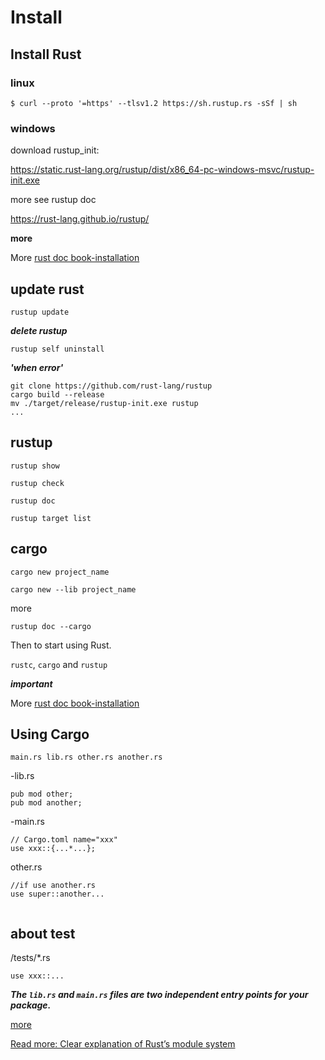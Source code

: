 # Install

## Install Rust

### linux 

```
$ curl --proto '=https' --tlsv1.2 https://sh.rustup.rs -sSf | sh
```

### windows

download rustup_init:

https://static.rust-lang.org/rustup/dist/x86_64-pc-windows-msvc/rustup-init.exe 

more see rustup doc

https://rust-lang.github.io/rustup/


**more**

More [rust doc book-installation](https://doc.rust-lang.org/book/ch01-01-installation.html)



## update rust

```
rustup update
```

***delete rustup***

```
rustup self uninstall
```

***'when error'***

```
git clone https://github.com/rust-lang/rustup 
cargo build --release
mv ./target/release/rustup-init.exe rustup
...
```


## rustup

```
rustup show
```

```
rustup check
```

```
rustup doc
```

```
rustup target list
```

## cargo 

```
cargo new project_name
```


```
cargo new --lib project_name
```

more

```
rustup doc --cargo 
```

Then to start using Rust.

`rustc`, `cargo` and `rustup` 


***important***

More [rust doc book-installation](https://doc.rust-lang.org/book/ch01-01-installation.html)

## Using Cargo

`main.rs lib.rs other.rs another.rs`

-lib.rs

```
pub mod other;
pub mod another; 

```

-main.rs

```
// Cargo.toml name="xxx"
use xxx::{...*...};

```

other.rs

```
//if use another.rs
use super::another...


```

## about test

/tests/*.rs

```
use xxx::...

```

_**The  `lib.rs`  and  `main.rs`  files are two independent entry points for your package.**_

[more](https://stackoverflow.com/questions/57756927/rust-modules-confusion-when-there-is-main-rs-and-lib-rs)

[Read more: Clear explanation of Rust’s module system](http://www.sheshbabu.com/posts/rust-module-system/)


